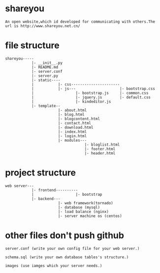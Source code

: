 shareyou
========

	An open website,which id developed for communicating with others.The url is http://www.shareyou.net.cn/


file structure
==============

	shareyou-----
				|- __init__.py
				|- README.md
				|- server.conf
				|- server.py
				|- static----
				|			|- css----------------------
				|			|- js---					|- bootstrap.css
				|					|- bootstrap.js		|- common.css
				|					|- jquery.js		|- default.css
				|					|- kindeditor.js
				|- template--
							|- about.html
							|- blog.html
							|- blogcontent.html
							|- contact.html
							|- download.html
							|- index.html
							|- login.html
							|- modules---
										|- bloglist.html
										|- footer.html
										|- header.html
										
										
project structure
=================

	web server---
				|- frontend----------
				|					|- bootstrap
				|- backend---
							|- web framework(tornado)
							|- database (mysql)
							|- load balance (nginx)
							|- server machine os (centos)
							

other files don't push github
=============================

	server.conf (write your own config file for your web server.)
	
	schema.sql (write your own database tables's structure.)
	
	images (use iamges which your server needs.)
	

